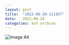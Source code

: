 ```yaml
---
layout:	post
title:	"2022-06-20-111937"
date:	2022-06-20
categories:	kof archive
---
```


![Image Alt](https://k0f.github.io/assets/2022-06-20-111937.jpg)
